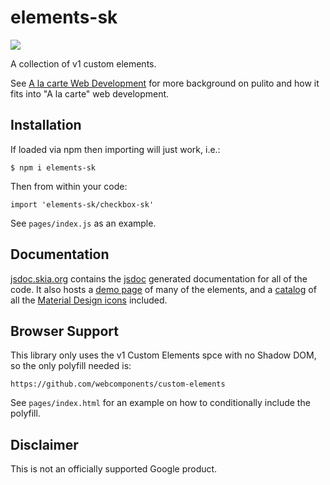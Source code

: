 elements-sk
===========

![](https://github.com/google/elements-sk/workflows/jstest/badge.svg)

A collection of v1 custom elements.

See [A la carte Web Development](https://bitworking.org/news/2018/03/a-la-carte-web-development)
for more background on pulito and how it fits into "A la carte" web
development.

Installation
------------

If loaded via npm then importing will just work, i.e.:

    $ npm i elements-sk

Then from within your code:

    import 'elements-sk/checkbox-sk'

See `pages/index.js` as an example.

Documentation
-------------

[jsdoc.skia.org](https://jsdoc.skia.org/) contains the
[jsdoc](http://usejsdoc.org/) generated documentation for all of the code. It
also hosts a [demo page](https://jsdoc.skia.org/elements-sk/) of many of the
elements, and a [catalog](https://jsdoc.skia.org/elements-sk/icon-sk.html) of
all the [Material Design
icons](https://github.com/google/material-design-icons) included.


Browser Support
---------------

This library only uses the v1 Custom Elements spce with no Shadow DOM,
so the only polyfill needed is:

    https://github.com/webcomponents/custom-elements

See `pages/index.html` for an example on how to conditionally include
the polyfill.

Disclaimer
----------

This is not an officially supported Google product.

